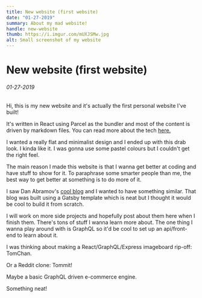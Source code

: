 ```yaml
---
title: New website (first website)
date: "01-27-2019"
summary: About my mad website!
handle: new-website
thumb: https://i.imgur.com/mUXJSMw.jpg
alt: Small screenshot of my website
---
```


# New website (first website)

###### 01-27-2019

Hi, this is my new website and it's actually the first personal website I've built!

It's written in React using Parcel as the bundler and most of the content is driven by markdown files. You can read more about the tech [here.](/projects/new-website)

I wanted a really flat and minimalist design and I ended up with this drab look. I kinda like it. I was gonna use some pastel colours but I couldn't get the right feel.

The main reason I made this website is that I wanna get better at coding and have stuff to show for it. To paraphrase some smarter people than me, the best way to get better at something is to do more of it.

I saw Dan Abramov's [cool blog](https://overreacted.io/) and I wanted to have something similar. That blog was built using a Gatsby template which is neat but I thought it would be cool to build it from scratch.

I will work on more side projects and hopefully post about them here when I finish them. There's tons of stuff I wanna learn more about. The one thing I wanna play around with is GraphQL so it'd be cool to set up an api/front-end to learn about it.

I was thinking about making a React/GraphQL/Express imageboard rip-off: TomChan.

Or a Reddit clone: Tommit!

Maybe a basic GraphQL driven e-commerce engine.

Something neat!
